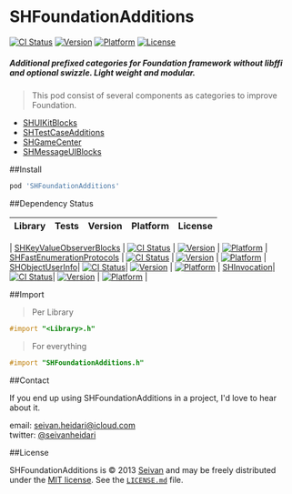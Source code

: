 # SHFoundationAdditions

[![CI Status](https://img.shields.io/travis/seivan/SHTransitionBlocks.svg?style=flat)](https://travis-ci.org/seivan/SHFoundationAdditions)
[![Version](https://img.shields.io/cocoapods/v/SHTransitionBlocks.svg?style=flat)](http://cocoadocs.org/docsets/SHFoundationAdditions)
[![Platform](https://img.shields.io/cocoapods/p/SHTransitionBlocks.svg?style=flat)](http://cocoadocs.org/docsets/SHFoundationAdditions)
[![License](https://img.shields.io/cocoapods/l/SHTransitionBlocks.svg?style=flat)](http://cocoadocs.org/docsets/SHFoundationAdditions)


##### Additional prefixed categories for Foundation framework __without__ libffi and optional swizzle. Light weight and modular. 

> This pod consist of several components as categories to improve Foundation.

- [SHUIKitBlocks](https://github.com/seivan/SHUIKitBlocks)
- [SHTestCaseAdditions](https://github.com/seivan/SHTestCaseAdditions)
- [SHGameCenter](https://github.com/seivan/SHGameCenter)
- [SHMessageUIBlocks](https://github.com/seivan/SHMessageUIBlocks)

##Install
```ruby
pod 'SHFoundationAdditions'
```

##Dependency Status

| Library        | Tests           | Version  | Platform  | License |
| ------------- |:-------------:| -----:|  -----:| -----:| 
| 
[SHKeyValueObserverBlocks](https://github.com/seivan/SHKeyValueObserverBlocks) 
| [![CI Status](https://img.shields.io/travis/seivan/SHTransitionBlocks.svg?style=flat)](https://travis-ci.org/seivan/SHTransitionBlocks) | [![Version](https://img.shields.io/cocoapods/v/SHTransitionBlocks.svg?style=flat)](http://cocoadocs.org/docsets/SHTransitionBlocks) 
| [![Platform](https://img.shields.io/cocoapods/p/SHTransitionBlocks.svg?style=flat)](http://cocoadocs.org/docsets/SHTransitionBlocks) 
| [SHFastEnumerationProtocols](https://github.com/seivan/SHFastEnumerationProtocols)
| [![CI Status](https://img.shields.io/travis/seivan/SHTransitionBlocks.svg?style=flat)](https://travis-ci.org/seivan/SHTransitionBlocks) | [![Version](https://img.shields.io/cocoapods/v/SHTransitionBlocks.svg?style=flat)](http://cocoadocs.org/docsets/SHTransitionBlocks) | [![Platform](https://img.shields.io/cocoapods/p/SHTransitionBlocks.svg?style=flat)](http://cocoadocs.org/docsets/SHTransitionBlocks) | [SHObjectUserInfo](https://github.com/seivan/SHObjectUserInfo)| [![CI Status](https://img.shields.io/travis/seivan/SHTransitionBlocks.svg?style=flat)](https://travis-ci.org/seivan/SHTransitionBlocks)| [![Version](https://img.shields.io/cocoapods/v/SHTransitionBlocks.svg?style=flat)](http://cocoadocs.org/docsets/SHTransitionBlocks) | [![Platform](https://img.shields.io/cocoapods/p/SHTransitionBlocks.svg?style=flat)](http://cocoadocs.org/docsets/SHTransitionBlocks) | [SHInvocation](https://github.com/seivan/SHInvocation)| [![CI Status](https://img.shields.io/travis/seivan/SHTransitionBlocks.svg?style=flat)](https://travis-ci.org/seivan/SHTransitionBlocks)| [![Version](https://img.shields.io/cocoapods/v/SHTransitionBlocks.svg?style=flat)](http://cocoadocs.org/docsets/SHTransitionBlocks) | [![Platform](https://img.shields.io/cocoapods/p/SHTransitionBlocks.svg?style=flat)](http://cocoadocs.org/docsets/SHTransitionBlocks) |

##Import

>Per Library

```objective-c
#import "<Library>.h"
```

>For everything

```objective-c
#import "SHFoundationAdditions.h"
```

##Contact


If you end up using SHFoundationAdditions in a project, I'd love to hear about it.

email: [seivan.heidari@icloud.com](mailto:seivan.heidari@icloud.com)  
twitter: [@seivanheidari](https://twitter.com/seivanheidari)

##License

SHFoundationAdditions is © 2013 [Seivan](http://www.github.com/seivan) and may be freely
distributed under the [MIT license](http://opensource.org/licenses/MIT).
See the [`LICENSE.md`](https://github.com/seivan/SHFoundationAdditions/blob/master/LICENSE.md) file.
